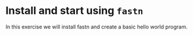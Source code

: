 # Install and start using `fastn`

In this exercise we will install fastn and create a basic hello world program.